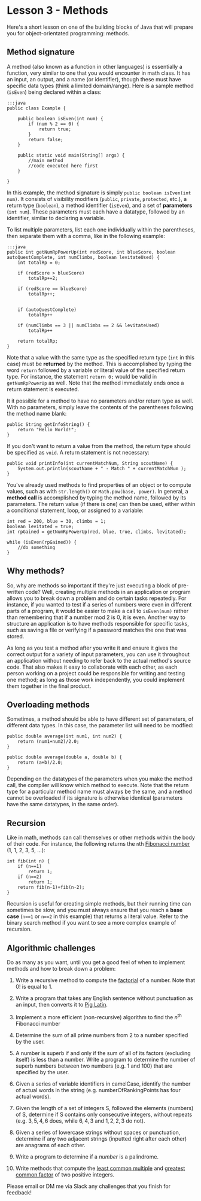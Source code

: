 # Lesson 3 - Methods

Here's a short lesson on one of the building blocks of Java that will prepare you for object-orientated programming: methods.

## Method signature

A method (also known as a function in other languages) is essentially a function, very similar to one that you would encounter in math class. It has an input, an output, and a name (or identifier), though these must have specific data types (think a limited domain/range). Here is a sample method (`isEven`) being declared within a class:
    
    :::java
    public class Example {

        public boolean isEven(int num) {
            if (num % 2 == 0) {
                return true;
            }
            return false;
        }

        public static void main(String[] args) {
            //main method
            //code executed here first
        }

    }

In this example, the method signature is simply `public boolean isEven(int num)`. It consists of visibility modifiers (`public`, `private`, `protected`, etc.), a return type (`boolean`), a method identifier (`isEven`), and a set of **parameters** (`int num`). These parameters must each have a datatype, followed by an identifier, similar to declaring a variable. 

To list multiple parameters, list each one individually within the parentheses, then separate them with a comma, like in the following example:

    :::java
    public int getNumRpPowerUp(int redScore, int blueScore, boolean autoQuestComplete, int numClimbs, boolean levitateUsed) {
        int totalRp = 0;

        if (redScore > blueScore)
            totalRp+=2;
        
        if (redScore == blueScore)
            totalRp++;
        

        if (autoQuestComplete)
            totalRp++

        if (numClimbs == 3 || numClimbs == 2 && levitateUsed)
            totalRp++

        return totalRp;
    }

Note that a value with the same type as the specified return type (`int` in this case) must be **returned** by the method. This is accomplished by typing the word `return` followed by a variable or literal value of the specified return type. For instance, the statement `return 0;` would be valid in `getNumRpPowerUp` as well. Note that the method immediately ends once a return statement is executed.

It it possible for a method to have no parameters and/or return type as well. With no parameters, simply leave the contents of the parentheses following the method name blank:

    public String getInfoString() {
        return "Hello World!";
    }

If you don't want to return a value from the method, the return type should be specified as `void`. A return statement is not necessary:

    public void printInfo(int currentMatchNum, String scoutName) {
        System.out.println(scoutName + " - Match " + currentMatchNum );
    }

You've already used methods to find properties of an object or to compute values, such as with `str.length()` or `Math.pow(base, power)`. In general, a **method call** is accomplished by typing the method name, followed by its parameters. The return value (if there is one) can then be used, either within a conditional statement, loop, or assigned to a variable:

    int red = 200, blue = 30, climbs = 1;
    boolean levitated = true;
    int rpGained = getNumRpPowerUp(red, blue, true, climbs, levitated);

    while (isEven(rpGained)) {
        //do something
    }

## Why methods?

So, why are methods so important if they're just executing a block of pre-written code? Well, creating multiple methods in an application or program allows you to break down a problem and do certain tasks repeatedly. For instance, if you wanted to test if a series of numbers were even in different parts of a program, it would be easier to make a call to `isEven(num)` rather than remembering that if a number mod 2 is 0, it is even. Another way to structure an application is to have methods responsible for specific tasks, such as saving a file or verifying if a password matches the one that was stored.

As long as you test a method after you write it and ensure it gives the correct output for a variety of input parameters, you can use it throughout an application without needing to refer back to the actual method's source code. That also makes it easy to collaborate with each other, as each person working on a project could be responsible for writing and testing one method; as long as those work independently, you could implement them together in the final product.

## Overloading methods

Sometimes, a method should be able to have different set of parameters, of different data types. In this case, the parameter list will need to be modfied:

    public double average(int num1, int num2) {
        return (num1+num2)/2.0;
    }

    public double average(double a, double b) {
        return (a+b)/2.0;
    }

Depending on the datatypes of the parameters when you make the method call, the compiler will know which method to execute. Note that the return type for a particular method name must always be the same, and a method cannot be overloaded if its signature is otherwise identical (parameters have the same datatypes, in the same order).

## Recursion

Like in math, methods can call themselves or other methods within the body of their code. For instance, the following returns the `n`th [Fibonacci number](https://en.wikipedia.org/wiki/Fibonacci_number) (1, 1, 2, 3, 5, ...):

    int fib(int n) {
        if (n==1)
            return 1;
        if (n==2)
            return 1;
        return fib(n-1)+fib(n-2);
    }

Recursion is useful for creating simple methods, but their running time can sometimes be slow, and you must always ensure that you reach a **base case** (`n==1` or `n==2` in this example) that returns a literal value. Refer to the binary search method if you want to see a more complex example of recursion.

## Algorithmic challenges

Do as many as you want, until you get a good feel of when to implement methods and how to break down a problem:

1. Write a recursive method to compute the [factorial](https://en.wikipedia.org/wiki/Factorial) of a number. Note that 0! is equal to 1.

2. Write a program that takes any English sentence without punctuation as an input, then converts it to [Pig Latin](https://en.wikipedia.org/wiki/Pig_Latin).

3. Implement a more efficient (non-recursive) algorithm to find the $n^\text{th}$ Fibonacci number

4. Determine the sum of all prime numbers from 2 to a number specified by the user.

5. A number is superb if and only if the sum of all of its factors (excluding itself) is less than a number. Write a program to determine the number of superb numbers between two numbers (e.g. 1 and 100) that are specified by the user.

6. Given a series of variable identifiers in camelCase, identify the number of actual words in the string (e.g. numberOfRankingPoints has four actual words).

7. Given the length of a set of integers S, followed the elements (numbers) of S, determine if S contains only consecutive integers, without repeats (e.g.  ${3, 5, 4, 6}$ does, while ${6, 4, 3}$ and ${1, 2, 2, 3}$ do not).

8. Given a series of lowercase strings without spaces or punctuation, determine if any two adjacent strings (inputted right after each other) are anagrams of each other.

9. Write a program to determine if a *number* is a palindrome.

10. Write methods that compute the [least common multiple](https://en.wikipedia.org/wiki/Least_common_multiple) and [greatest common factor](https://en.wikipedia.org/wiki/Greatest_common_divisor) of two positive integers.

Please email or DM me via Slack any challenges that you finish for feedback!
